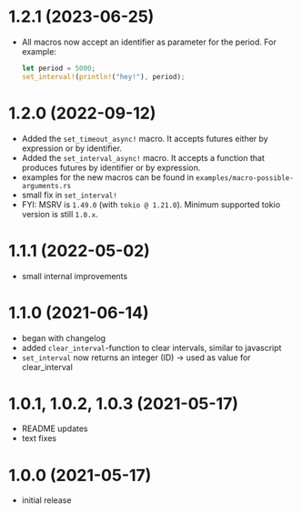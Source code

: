 # 1.2.1 (2023-06-25)
- All macros now accept an identifier as parameter for the period. For example:
  ```rust
  let period = 5000;
  set_interval!(println!("hey!"), period);
  ```

# 1.2.0 (2022-09-12)
- Added the `set_timeout_async!` macro. It accepts futures either by expression or by identifier.
- Added the `set_interval_async!` macro. It accepts a function that produces futures by identifier
  or by expression.
- examples for the new macros can be found in `examples/macro-possible-arguments.rs`
- small fix in `set_interval!`
- FYI: MSRV is `1.49.0` (with `tokio @ 1.21.0`). Minimum supported tokio version is still `1.0.x`.

# 1.1.1 (2022-05-02)
- small internal improvements

# 1.1.0 (2021-06-14)
- began with changelog
- added `clear_interval`-function to clear intervals, similar to javascript
- `set_interval` now returns an integer (ID) -> used as value for clear_interval

# 1.0.1, 1.0.2, 1.0.3 (2021-05-17)
- README updates
- text fixes

# 1.0.0 (2021-05-17)
- initial release
